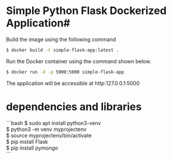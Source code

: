 # Simple Python Flask Dockerized Application#

Build the image using the following command

```bash
$ docker build -t simple-flask-app:latest .
```

Run the Docker container using the command shown below.

```bash
$ docker run -d -p 5000:5000 simple-flask-app
```

The application will be accessible at http:127.0.0.1:5000
<h1>dependencies and libraries</h1>
```bash
$ sudo apt install python3-venv<br>
$ python3 -m venv myprojectenv<br>
$ source myprojectenv/bin/activate<br>
$ pip install Flask<br>
$ pip install pymongo<br>
```
